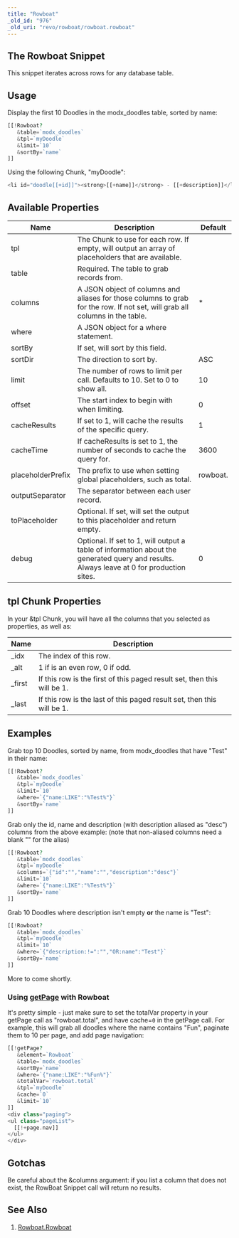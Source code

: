 ```yaml
---
title: "Rowboat"
_old_id: "976"
_old_uri: "revo/rowboat/rowboat.rowboat"
---
```


## The Rowboat Snippet

This snippet iterates across rows for any database table.

## Usage

Display the first 10 Doodles in the modx\_doodles table, sorted by name:

``` php
[[!Rowboat?
   &table=`modx_doodles`
   &tpl=`myDoodle`
   &limit=`10`
   &sortBy=`name`
]]
```

Using the following Chunk, "myDoodle":

``` php
<li id="doodle[[+id]]"><strong>[[+name]]</strong> - [[+description]]</li>
```

## Available Properties

| Name              | Description                                                                                                                              | Default  |
| ----------------- | ---------------------------------------------------------------------------------------------------------------------------------------- | -------- |
| tpl               | The Chunk to use for each row. If empty, will output an array of placeholders that are available.                                        |          |
| table             | Required. The table to grab records from.                                                                                                |          |
| columns           | A JSON object of columns and aliases for those columns to grab for the row. If not set, will grab all columns in the table.              | \*       |
| where             | A JSON object for a where statement.                                                                                                     |          |
| sortBy            | If set, will sort by this field.                                                                                                         |
| sortDir           | The direction to sort by.                                                                                                                | ASC      |
| limit             | The number of rows to limit per call. Defaults to 10. Set to 0 to show all.                                                              | 10       |
| offset            | The start index to begin with when limiting.                                                                                             | 0        |
| cacheResults      | If set to 1, will cache the results of the specific query.                                                                               | 1        |
| cacheTime         | If cacheResults is set to 1, the number of seconds to cache the query for.                                                               | 3600     |
| placeholderPrefix | The prefix to use when setting global placeholders, such as total.                                                                       | rowboat. |
| outputSeparator   | The separator between each user record.                                                                                                  |          |
| toPlaceholder     | Optional. If set, will set the output to this placeholder and return empty.                                                              |          |
| debug             | Optional. If set to 1, will output a table of information about the generated query and results. Always leave at 0 for production sites. | 0        |

## tpl Chunk Properties

In your &tpl Chunk, you will have all the columns that you selected as properties, as well as:

| Name    | Description                                                             |
| ------- | ----------------------------------------------------------------------- |
| \_idx   | The index of this row.                                                  |
| \_alt   | 1 if is an even row, 0 if odd.                                          |
| \_first | If this row is the first of this paged result set, then this will be 1. |
| \_last  | If this row is the last of this paged result set, then this will be 1.  |

## Examples

Grab top 10 Doodles, sorted by name, from modx\_doodles that have "Test" in their name:

``` php
[[!Rowboat?
   &table=`modx_doodles`
   &tpl=`myDoodle`
   &limit=`10`
   &where=`{"name:LIKE":"%Test%"}`
   &sortBy=`name`
]]
```

Grab only the id, name and description (with description aliased as "desc") columns from the above example: (note that non-aliased columns need a blank "" for the alias)

``` php 
[[!Rowboat?
   &table=`modx_doodles`
   &tpl=`myDoodle`
   &columns=`{"id":"","name":"","description":"desc"}`
   &limit=`10`
   &where=`{"name:LIKE":"%Test%"}`
   &sortBy=`name`
]]
```

Grab 10 Doodles where description isn't empty **or** the name is "Test":

``` php 
[[!Rowboat?
   &table=`modx_doodles`
   &tpl=`myDoodle`
   &limit=`10`
   &where=`{"description:!=":"","OR:name":"Test"}`
   &sortBy=`name`
]]
```

More to come shortly.

### Using [getPage](/extras/getpage "getPage") with Rowboat

It's pretty simple - just make sure to set the totalVar property in your getPage call as "rowboat.total", and have cache=`0` in the getPage call. For example, this will grab all doodles where the name contains "Fun", paginate them to 10 per page, and add page navigation:

``` php 
[[!getPage?
   &element=`Rowboat`
   &table=`modx_doodles`
   &sortBy=`name`
   &where=`{"name:LIKE":"%Fun%"}`
   &totalVar=`rowboat.total`
   &tpl=`myDoodle`
   &cache=`0`
   &limit=`10`
]]
<div class="paging">
<ul class="pageList">
  [[!+page.nav]]
</ul>
</div>
```

## Gotchas

Be careful about the &columns argument: if you list a column that does not exist, the RowBoat Snippet call will return no results.

## See Also

1. [Rowboat.Rowboat](/extras/rowboat/rowboat.rowboat)